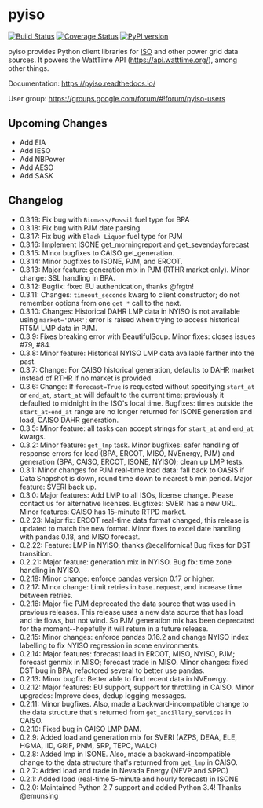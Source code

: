 pyiso
============

[![Build Status](https://travis-ci.org/WattTime/pyiso.svg?branch=master)](https://travis-ci.org/WattTime/pyiso)
[![Coverage Status](https://coveralls.io/repos/WattTime/pyiso/badge.svg?branch=master)](https://coveralls.io/r/WattTime/pyiso?branch=master)
[![PyPI version](https://badge.fury.io/py/pyiso.svg)](https://badge.fury.io/py/pyiso)

pyiso provides Python client libraries for [ISO](https://www.epsa.org/industry/primer/?fa=rto) and other power grid data sources.
It powers the WattTime API (https://api.watttime.org/), among other things.

Documentation: https://pyiso.readthedocs.io/

User group: https://groups.google.com/forum/#!forum/pyiso-users

Upcoming Changes
----------------
* Add EIA
* Add IESO
* Add NBPower
* Add AESO
* Add SASK

Changelog
---------
* 0.3.19: Fix bug with `Biomass/Fossil` fuel type for BPA
* 0.3.18: Fix bug with PJM date parsing
* 0.3.17: Fix bug with `Black Liquor` fuel type for PJM
* 0.3.16: Implement ISONE get_morningreport and get_sevendayforecast
* 0.3.15: Minor bugfixes to CAISO get_generation. 
* 0.3.14: Minor bugfixes to ISONE, PJM, and ERCOT. 
* 0.3.13: Major feature: generation mix in PJM (RTHR market only). Minor change: SSL handling in BPA.
* 0.3.12: Bugfix: fixed EU authentication, thanks @frgtn!
* 0.3.11: Changes: `timeout_seconds` kwarg to client constructor; do not remember options from one `get_*` call to the next.
* 0.3.10: Changes: Historical DAHR LMP data in NYISO is not available using `market='DAHR'`; error is raised when trying to access historical RT5M LMP data in PJM.
* 0.3.9: Fixes breaking error with BeautifulSoup. Minor fixes: closes issues #79, #84.
* 0.3.8: Minor feature: Historical NYISO LMP data available farther into the past.
* 0.3.7: Change: For CAISO historical generation, defaults to DAHR market instead of RTHR if no market is provided.
* 0.3.6: Change: If `forecast=True` is requested without specifying `start_at` or `end_at`, `start_at` will default to the current time; previously it defaulted to midnight in the ISO's local time. Bugfixes: times outside the `start_at`-`end_at` range are no longer returned for ISONE generation and load, CAISO DAHR generation.
* 0.3.5: Minor feature: all tasks can accept strings for `start_at` and `end_at` kwargs.
* 0.3.2: Minor feature: `get_lmp` task. Minor bugfixes: safer handling of response errors for load (BPA, ERCOT, MISO, NVEnergy, PJM) and generation (BPA, CAISO, ERCOT, ISONE, NYISO); clean up LMP tests.
* 0.3.1: Minor changes for PJM real-time load data: fall back to OASIS if Data Snapshot is down, round time down to nearest 5 min period. Major feature: SVERI back up.
* 0.3.0: Major features: Add LMP to all ISOs, license change. Please contact us for alternative licenses. Bugfixes: SVERI has a new URL. Minor features: CAISO has 15-minute RTPD market.
* 0.2.23: Major fix: ERCOT real-time data format changed, this release is updated to match the new format. Minor fixes to excel date handling with pandas 0.18, and MISO forecast.
* 0.2.22: Feature: LMP in NYISO, thanks @ecalifornica! Bug fixes for DST transition.
* 0.2.21: Major feature: generation mix in NYISO. Bug fix: time zone handling in NYISO.
* 0.2.18: Minor change: enforce pandas version 0.17 or higher.
* 0.2.17: Minor change: Limit retries in `base.request`, and increase time between retries.
* 0.2.16: Major fix: PJM deprecated the data source that was used in previous releases. This release uses a new data source that has load and tie flows, but not wind. So PJM generation mix has been deprecated for the moment--hopefully it will return in a future release.
* 0.2.15: Minor changes: enforce pandas 0.16.2 and change NYISO index labelling to fix NYISO regression in some environments.
* 0.2.14: Major features: forecast load in ERCOT, MISO, NYISO, PJM; forecast genmix in MISO; forecast trade in MISO. Minor changes: fixed DST bug in BPA, refactored several to better use pandas.
* 0.2.13: Minor bugfix: Better able to find recent data in NVEnergy.
* 0.2.12: Major features: EU support, support for throttling in CAISO. Minor upgrades: Improve docs, dedup logging messages.
* 0.2.11: Minor bugfixes. Also, made a backward-incompatible change to the data structure that's returned from `get_ancillary_services` in CAISO.
* 0.2.10: Fixed bug in CAISO LMP DAM.
* 0.2.9: Added load and generation mix for SVERI (AZPS, DEAA, ELE, HGMA, IID, GRIF, PNM, SRP, TEPC, WALC)
* 0.2.8: Added lmp in ISONE. Also, made a backward-incompatible change to the data structure that's returned from `get_lmp` in CAISO.
* 0.2.7: Added load and trade in Nevada Energy (NEVP and SPPC)
* 0.2.1: Added load (real-time 5-minute and hourly forecast) in ISONE
* 0.2.0: Maintained Python 2.7 support and added Python 3.4! Thanks @emunsing
